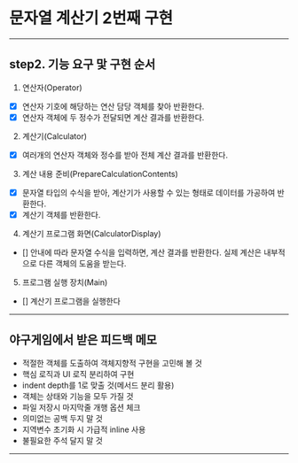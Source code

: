 # 문자열 계산기 2번째 구현

---
## step2. 기능 요구 맟 구현 순서

1. 연산자(Operator)
- [X] 연산자 기호에 해당하는 연산 담당 객체를 찾아 반환한다.
- [X] 연산자 객체에 두 정수가 전달되면 계산 결과를 반환한다.

2. 계산기(Calculator)
- [X] 여러개의 연산자 객체와 정수를 받아 전체 계산 결과를 반환한다.

3. 계산 내용 준비(PrepareCalculationContents)
- [X] 문자열 타입의 수식을 받아, 계산기가 사용할 수 있는 형태로 데이터를 가공하여 반환한다.
- [X] 계산기 객체를 반환한다.

4. 계산기 프로그램 화면(CalculatorDisplay)
- [] 안내에 따라 문자열 수식을 입력하면, 계산 결과를 반환한다. 실제 계산은 내부적으로 다른 객체의 도움을 받는다.

5. 프로그램 실행 장치(Main)
- [] 계산기 프로그램을 실행한다

---

## 야구게임에서 받은 피드백 메모

- 적절한 객체를 도출하여 객체지향적 구현을 고민해 볼 것
- 핵심 로직과 UI 로직 분리하여 구현
- indent depth를 1로 맞출 것(메서드 분리 활용)
- 객체는 상태와 기능을 모두 가질 것
- 파일 저장시 마지막줄 개행 옵션 체크
- 의미없는 공백 두지 말 것
- 지역변수 초기화 시 가급적 inline 사용
- 불필요한 주석 달지 말 것

 ---
